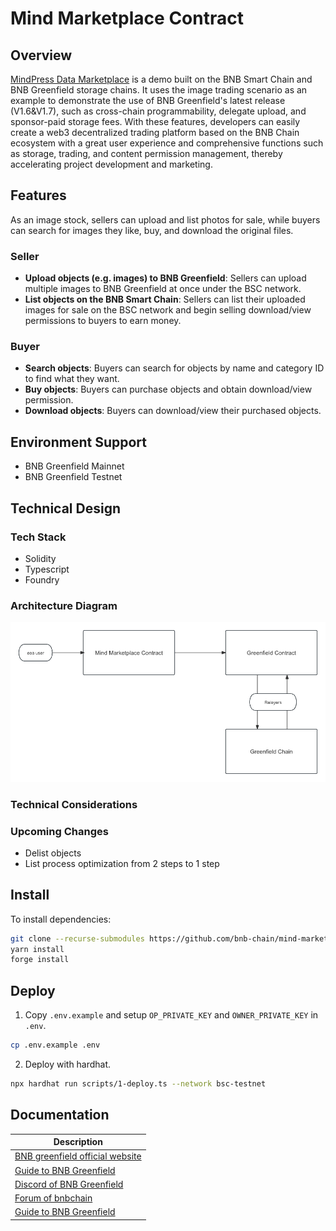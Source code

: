 # Mind Marketplace Contract

## Overview
[MindPress Data Marketplace](https://testnet-marketplace.mindpress.io/) is a demo built on the BNB Smart Chain and BNB Greenfield storage chains. It uses the image trading scenario as an example to demonstrate the use of BNB Greenfield's latest release (V1.6&V1.7), such as cross-chain programmability, delegate upload, and sponsor-paid storage fees. With these features, developers can easily create a web3 decentralized trading platform based on the BNB Chain ecosystem with a great user experience and comprehensive functions such as storage, trading, and content permission management, thereby accelerating project development and marketing.

## Features
As an image stock, sellers can upload and list photos for sale, while buyers can search for images they like, buy, and download the original files.

### Seller
- **Upload objects (e.g. images) to BNB Greenfield**: Sellers can upload multiple images to BNB Greenfield at once under the BSC network.
- **List objects on the BNB Smart Chain**: Sellers can list their uploaded images for sale on the BSC network and begin selling download/view permissions to buyers to earn money.

### Buyer
- **Search objects**: Buyers can search for objects by name and category ID to find what they want.
- **Buy objects**: Buyers can purchase objects and obtain download/view permission.
- **Download objects**: Buyers can download/view their purchased objects.

## Environment Support

- BNB Greenfield Mainnet
- BNB Greenfield Testnet

## Technical Design
### Tech Stack
- Solidity
- Typescript
- Foundry

### Architecture Diagram
<p align="center">
    <img width="600px" src="mind-marketplace-architecture.png" alt="">
</p>

### Technical Considerations


### Upcoming Changes
- Delist objects
- List process optimization from 2 steps to 1 step

## Install

To install dependencies:

```bash
git clone --recurse-submodules https://github.com/bnb-chain/mind-marketplace-contract.git && cd mind-marketplace-contract
yarn install
forge install
```

## Deploy

1. Copy `.env.example` and setup `OP_PRIVATE_KEY` and `OWNER_PRIVATE_KEY` in `.env`.

```bash
cp .env.example .env
```

2. Deploy with hardhat.

```bash
npx hardhat run scripts/1-deploy.ts --network bsc-testnet 
```

## Documentation

| Description                                                                                                  |
| ------------------------------------------------------------------------------------------------------------ |
| [BNB greenfield official website](https://greenfield.bnbchain.org/en)                                        |
| [Guide to BNB Greenfield](https://docs.bnbchain.org/greenfield-docs/docs/guide/home)                         |
| [Discord of BNB Greenfield](https://discord.gg/bnbchain)                                                     |
| [Forum of bnbchain](https://forum.bnbchain.org/)                                                             |
| [Guide to BNB Greenfield](https://docs.bnbchain.org/greenfield-docs/docs/guide/home)                         |
